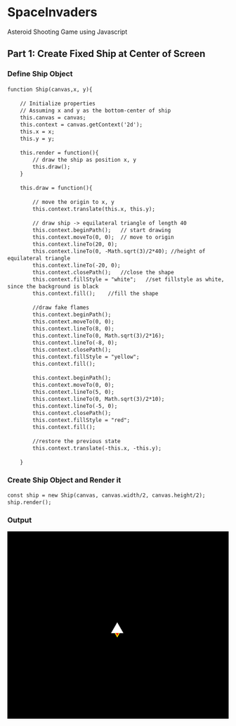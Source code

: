 # SpaceInvaders
Asteroid Shooting Game using Javascript

## Part 1: Create Fixed Ship at Center of Screen

### Define Ship Object
```
function Ship(canvas,x, y){

    // Initialize properties
    // Assuming x and y as the bottom-center of ship
    this.canvas = canvas;
    this.context = canvas.getContext('2d');
    this.x = x;
    this.y = y;

    this.render = function(){
        // draw the ship as position x, y
        this.draw();
    }

    this.draw = function(){

        // move the origin to x, y
        this.context.translate(this.x, this.y);

        // draw ship -> equilateral triangle of length 40
        this.context.beginPath();   // start drawing
        this.context.moveTo(0, 0);  // move to origin
        this.context.lineTo(20, 0); 
        this.context.lineTo(0, -Math.sqrt(3)/2*40); //height of equilateral triangle
        this.context.lineTo(-20, 0);
        this.context.closePath();   //close the shape
        this.context.fillStyle = "white";   //set fillstyle as white, since the background is black
        this.context.fill();    //fill the shape

        //draw fake flames
        this.context.beginPath();
        this.context.moveTo(0, 0);
        this.context.lineTo(8, 0);
        this.context.lineTo(0, Math.sqrt(3)/2*16);
        this.context.lineTo(-8, 0);
        this.context.closePath();
        this.context.fillStyle = "yellow";
        this.context.fill();

        this.context.beginPath();
        this.context.moveTo(0, 0);
        this.context.lineTo(5, 0);
        this.context.lineTo(0, Math.sqrt(3)/2*10);
        this.context.lineTo(-5, 0);
        this.context.closePath();
        this.context.fillStyle = "red";
        this.context.fill();

        //restore the previous state
        this.context.translate(-this.x, -this.y);
 
    }
```

### Create Ship Object and Render it
```
const ship = new Ship(canvas, canvas.width/2, canvas.height/2);
ship.render();
```

### Output
![fixedimage.png](https://github.com/Shubham-Vishwakarma/SpaceInvaders/blob/main/part1.1-addflamestoship/addflamestoship.png)
